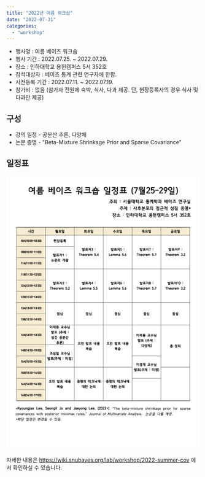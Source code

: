 ```yaml
---
title: "2022년 여름 워크샵"
date: "2022-07-31"
categories:
  - "workshop"
---
```


* 행사명 : 여름 베이즈 워크숍
* 행사 기간 : 2022.07.25. ~ 2022.07.29.
* 장소 : 인하대학교 용헌캠퍼스 5서 352호
* 참석대상자 : 베이즈 통계 관련 연구자에 한함.
* 사전등록 기간 : 2022.07.11. ~ 2022.07.19.
* 참가비 : 없음 (참가자 전원에 숙박, 식사, 다과 제공. 단, 현장등록자의 경우 식사 및 다과만 제공)

## 구성

* 강의 일정 - 공분산 추론, 다양체
* 논문 증명 - "Beta-Mixture Shrinkage Prior and Sparse Covariance"

## 일정표

![](./table.png)

자세한 내용은 https://wiki.snubayes.org/lab/workshop/2022-summer-cov 에서 확인하실 수 있습니다.